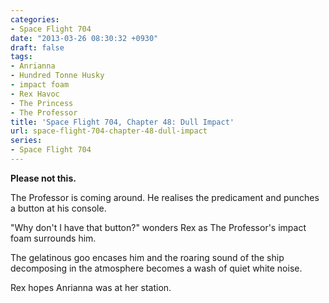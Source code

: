 ```yaml
---
categories:
- Space Flight 704
date: "2013-03-26 08:30:32 +0930"
draft: false
tags:
- Anrianna
- Hundred Tonne Husky
- impact foam
- Rex Havoc
- The Princess
- The Professor
title: 'Space Flight 704, Chapter 48: Dull Impact'
url: space-flight-704-chapter-48-dull-impact
series:
- Space Flight 704
---
```

**Please not this.**

The Professor is coming around. He realises the predicament and punches a button at his console.

"Why don't I have that button?" wonders Rex as The Professor's impact foam surrounds him.

The gelatinous goo encases him and the roaring sound of the ship decomposing in the atmosphere becomes a wash of quiet white noise.

Rex hopes Anrianna was at her station.
